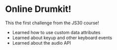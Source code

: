 # Online Drumkit!

This the first challenge from the JS30 course!

- Learned how to use custom data attributes
- Learned about keyup and other keyboard events
- Learned about the audio API
